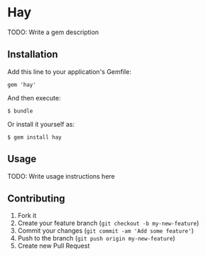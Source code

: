 # Hay

TODO: Write a gem description

## Installation

Add this line to your application's Gemfile:

    gem 'hay'

And then execute:

    $ bundle

Or install it yourself as:

    $ gem install hay

## Usage

TODO: Write usage instructions here

## Contributing

1. Fork it
2. Create your feature branch (`git checkout -b my-new-feature`)
3. Commit your changes (`git commit -am 'Add some feature'`)
4. Push to the branch (`git push origin my-new-feature`)
5. Create new Pull Request
